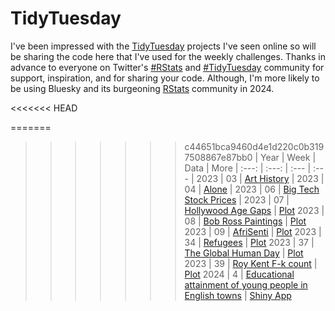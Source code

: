 # TidyTuesday

I've been impressed with the [TidyTuesday](https://github.com/rfordatascience/tidytuesday) projects I've seen online so will be sharing the code here that I've used for the weekly challenges.
Thanks in advance to everyone on Twitter's [#RStats](https://twitter.com/hashtag/RStats) and [#TidyTuesday](https://twitter.com/hashtag/TidyTuesday)  community for support, inspiration, and for sharing your code. Although, I'm more likely to be using Bluesky and its burgeoning [RStats](https://bsky.app/profile/did:plc:2zcfjzyocp6kapg6jc4eacok/feed/aaaeckvqc3gzg) community in 2024.

<<<<<<< HEAD

=======
>>>>>>> c44651bca9460d4e1d220c0b3197508867e87bb0
| Year | Week | Data | More
| :---: | :---: | :--- | :--- | 
2023 | 03 | [Art History](https://github.com/tangandhara/TidyTuesday/blob/main/Scripts/2023_Week03_ArtHistory.R) | 
2023 | 04 | [Alone](https://github.com/tangandhara/TidyTuesday/blob/main/Scripts/Alone.R) | 
2023 | 06 | [Big Tech Stock Prices](https://github.com/tangandhara/TidyTuesday/blob/main/Scripts/Big%20Tech%20Stock%20Prices.R) | 
2023 | 07 | [Hollywood Age Gaps](https://github.com/tangandhara/TidyTuesday/blob/main/Scripts/Hollywood%20Age%20Gaps.R) | [Plot](https://github.com/tangandhara/TidyTuesday/blob/main/Plots/Hollywood%20Age%20Gaps%20Plot.jpg)
2023 | 08 | [Bob Ross Paintings](https://github.com/tangandhara/TidyTuesday/blob/main/Scripts/Bob_Ross.R) | [Plot](https://github.com/tangandhara/TidyTuesday/blob/main/Plots/Bob_Ross_plot.jpeg)
2023 | 09 | [AfriSenti](https://github.com/tangandhara/TidyTuesday/blob/main/Scripts/AfriSenti.R) | [Plot](https://github.com/tangandhara/TidyTuesday/blob/main/Plots/AfriSenti.jpg)
2023 | 34 | [Refugees](https://github.com/tangandhara/TidyTuesday/blob/main/Scripts/Refugees.R) | [Plot](https://github.com/tangandhara/TidyTuesday/blob/main/Plots/W34%20-Refugees.jpeg)
2023 | 37 | [The Global Human Day](https://github.com/tangandhara/TidyTuesday/blob/main/Scripts/W37%20-%20Global%20Human%20Day.R) | [Plot](https://github.com/tangandhara/TidyTuesday/blob/main/Plots/Global%20Human%20day.jpeg)
2023 | 39 | [Roy Kent F-k count](https://github.com/tangandhara/TidyTuesday/blob/main/Scripts/W39%20-%20Roy%20Kent%20F-k%20count.R) | [Plot](https://github.com/tangandhara/TidyTuesday/blob/main/Plots/W39_Roy_Kent_F-k_count.jpeg)
2024 | 4 | [Educational attainment of young people in English towns](https://github.com/tangandhara/TidyTuesday/tree/main/data/2024/2024-01-23) | [Shiny App](https://tangandhara.shinyapps.io/2024-01-23/)